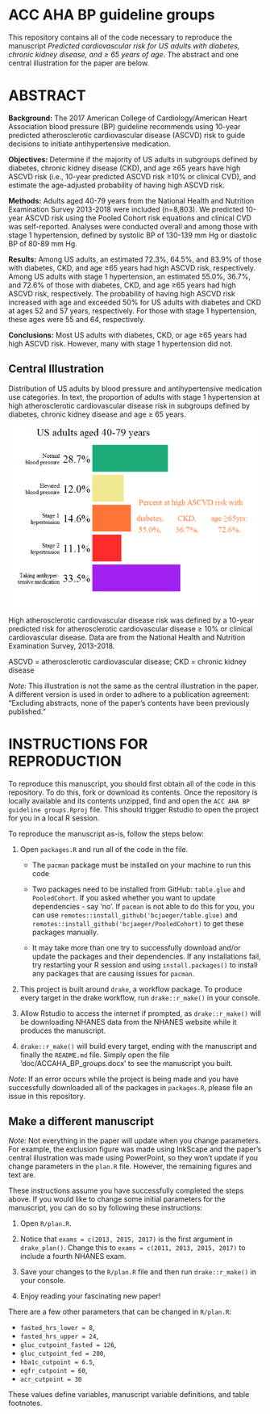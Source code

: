 
<!-- README.md is generated from README.Rmd. Please edit that file -->

# ACC AHA BP guideline groups

This repository contains all of the code necessary to reproduce the
manuscript *Predicted cardiovascular risk for US adults with diabetes,
chronic kidney disease, and ≥ 65 years of age*. The abstract and one
central illustration for the paper are below.

# ABSTRACT

**Background:** The 2017 American College of Cardiology/American Heart
Association blood pressure (BP) guideline recommends using 10-year
predicted atherosclerotic cardiovascular disease (ASCVD) risk to guide
decisions to initiate antihypertensive medication.

**Objectives:** Determine if the majority of US adults in subgroups
defined by diabetes, chronic kidney disease (CKD), and age ≥65 years
have high ASCVD risk (i.e., 10-year predicted ASCVD risk ≥10% or
clinical CVD), and estimate the age-adjusted probability of having high
ASCVD risk.

**Methods:** Adults aged 40-79 years from the National Health and
Nutrition Examination Survey 2013-2018 were included (n=8,803). We
predicted 10-year ASCVD risk using the Pooled Cohort risk equations and
clinical CVD was self-reported. Analyses were conducted overall and
among those with stage 1 hypertension, defined by systolic BP of 130-139
mm Hg or diastolic BP of 80-89 mm Hg.

**Results:** Among US adults, an estimated 72.3%, 64.5%, and 83.9% of
those with diabetes, CKD, and age ≥65 years had high ASCVD risk,
respectively. Among US adults with stage 1 hypertension, an estimated
55.0%, 36.7%, and 72.6% of those with diabetes, CKD, and age ≥65 years
had high ASCVD risk, respectively. The probability of having high ASCVD
risk increased with age and exceeded 50% for US adults with diabetes and
CKD at ages 52 and 57 years, respectively. For those with stage 1
hypertension, these ages were 55 and 64, respectively.

**Conclusions:** Most US adults with diabetes, CKD, or age ≥65 years had
high ASCVD risk. However, many with stage 1 hypertension did not.

## Central Illustration

Distribution of US adults by blood pressure and antihypertensive
medication use categories. In text, the proportion of adults with stage
1 hypertension at high atherosclerotic cardiovascular disease risk in
subgroups defined by diabetes, chronic kidney disease and age ≥ 65
years.

![](README_files/figure-gfm/unnamed-chunk-2-1.png)<!-- -->

High atherosclerotic cardiovascular disease risk was defined by a
10-year predicted risk for atherosclerotic cardiovascular disease ≥ 10%
or clinical cardiovascular disease. Data are from the National Health
and Nutrition Examination Survey, 2013-2018.

ASCVD = atherosclerotic cardiovascular disease; CKD = chronic kidney
disease

*Note:* This illustration is not the same as the central illustration in
the paper. A different version is used in order to adhere to a
publication agreement: “Excluding abstracts, none of the paper’s
contents have been previously published.”

# INSTRUCTIONS FOR REPRODUCTION

To reproduce this manuscript, you should first obtain all of the code in
this repository. To do this, fork or download its contents. Once the
repository is locally available and its contents unzipped, find and open
the `ACC AHA BP guideline groups.Rproj` file. This should trigger
Rstudio to open the project for you in a local R session.

To reproduce the manuscript as-is, follow the steps below:

1.  Open `packages.R` and run all of the code in the file.

    -   The `pacman` package must be installed on your machine to run
        this code

    -   Two packages need to be installed from GitHub: `table.glue` and
        `PooledCohort`. If you asked whether you want to update
        dependencies - say ‘no’. If `pacman` is not able to do this for
        you, you can use `remotes::install_github('bcjaeger/table.glue)`
        and `remotes::install_github('bcjaeger/PooledCohort)` to get
        these packages manually.

    -   It may take more than one try to successfully download and/or
        update the packages and their dependencies. If any installations
        fail, try restarting your R session and using
        `install.packages()` to install any packages that are causing
        issues for `pacman`.

2.  This project is built around `drake`, a workflow package. To produce
    every target in the drake workflow, run `drake::r_make()` in your
    console.

3.  Allow Rstudio to access the internet if prompted, as
    `drake::r_make()` will be downloading NHANES data from the NHANES
    website while it produces the manuscript.

4.  `drake::r_make()` will build every target, ending with the
    manuscript and finally the `README.md` file. Simply open the file
    ‘doc/ACCAHA\_BP\_groups.docx’ to see the manuscript you built.

*Note:* If an error occurs while the project is being made and you have
successfully downloaded all of the packages in `packages.R`, please file
an issue in this repository.

## Make a different manuscript

*Note:* Not everything in the paper will update when you change
parameters. For example, the exclusion figure was made using InkScape
and the paper’s central illustration was made using PowerPoint, so they
won’t update if you change parameters in the `plan.R` file. However, the
remaining figures and text are.

These instructions assume you have successfully completed the steps
above. If you would like to change some initial parameters for the
manuscript, you can do so by following these instructions:

1.  Open `R/plan.R`.

2.  Notice that `exams = c(2013, 2015, 2017)` is the first argument in
    `drake_plan()`. Change this to `exams = c(2011, 2013, 2015, 2017)`
    to include a fourth NHANES exam.

3.  Save your changes to the `R/plan.R` file and then run
    `drake::r_make()` in your console.

4.  Enjoy reading your fascinating new paper!

There are a few other parameters that can be changed in `R/plan.R`:

-   `fasted_hrs_lower = 8`,
-   `fasted_hrs_upper = 24`,
-   `gluc_cutpoint_fasted = 126`,
-   `gluc_cutpoint_fed = 200`,
-   `hba1c_cutpoint = 6.5`,
-   `egfr_cutpoint = 60`,
-   `acr_cutpoint = 30`

These values define variables, manuscript variable definitions, and
table footnotes.
